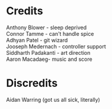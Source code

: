 # Credits
Anthony Blower - sleep deprived   
Connor Tamme - can't handle spice  
Adhyan Patel - git wizard  
Jooseph Medernach - controller support    
Siddharth Padakanti - art direction  
Aaron Macadaeg- music and score  


# Discredits
Aidan Warring (got us all sick, literally)  
